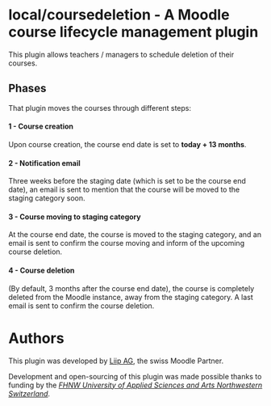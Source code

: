 # local/coursedeletion - A Moodle course lifecycle management plugin

This plugin allows teachers / managers to schedule deletion of their courses.

## Phases

That plugin moves the courses through different steps:

#### 1 - Course creation

Upon course creation, the course end date is set to **today + 13 months**.

#### 2 - Notification email

Three weeks before the staging date (which is set to be the course end date), an email is sent to mention that the course will be moved to the staging category soon.

#### 3 - Course moving to staging category

At the course end date, the course is moved to the staging category, and an email is sent to confirm the course moving and inform of the upcoming course deletion.

#### 4 - Course deletion

(By default, 3 months after the course end date), the course is completely deleted from the Moodle instance, away from the staging category. A last email is sent to confirm the course deletion.



# Authors

This plugin was developed by [Liip AG](https://www.liip.ch/), the swiss Moodle Partner.

Development and open-sourcing of this plugin was made possible thanks to funding by the *[FHNW University of Applied Sciences and Arts Northwestern Switzerland](https://www.fhnw.ch/)*.
